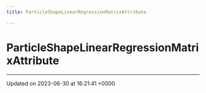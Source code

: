```yaml
---
title: ParticleShapeLinearRegressionMatrixAttribute

---
```


# ParticleShapeLinearRegressionMatrixAttribute





-------------------------------

Updated on 2023-06-30 at 16:21:41 +0000